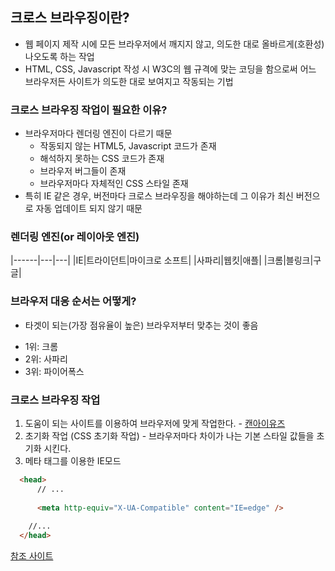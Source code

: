 ## 크로스 브라우징이란?
- 웹 페이지 제작 시에 모든 브라우저에서 깨지지 않고, 의도한 대로 올바르게(호환성) 나오도록 하는 작업
- HTML, CSS, Javascript 작성 시 W3C의 웹 규격에 맞는 코딩을 함으로써 어느 브라우저든 사이트가 의도한 대로 보여지고 작동되는 기법

### 크로스 브라우징 작업이 필요한 이유?
- 브라우저마다 렌더링 엔진이 다르기 때문
  * 작동되지 않는 HTML5, Javascript 코드가 존재
  * 해석하지 못하는 CSS 코드가 존재
  * 브라우저 버그들이 존재
  * 브라우저마다 자체적인 CSS 스타일 존재
- 특히 IE 같은 경우, 버전마다 크로스 브라우징을 해야하는데 그 이유가 최신 버전으로 자동 업데이트 되지 않기 때문

### 렌더링 엔진(or 레이아웃 엔진)
|------|---|---|
|IE|트라이던트|마이크로 소프트|
|사파리|웹킷|애플|
|크롬|블링크|구글|

### 브라우저 대응 순서는 어떻게?
- 타겟이 되는(가장 점유율이 높은) 브라우저부터 맞추는 것이 좋음
* 1위: 크롬
* 2위: 사파리
* 3위: 파이어폭스

### 크로스 브라우징 작업
1. 도움이 되는 사이트를 이용하여 브라우저에 맞게 작업한다. - [캔아이유즈](https://caniuse.com)
2. 초기화 작업 (CSS 초기화 작업) - 브라우저마다 차이가 나는 기본 스타일 값들을 초기화 시킨다.
3. 메타 태그를 이용한 IE모드
  ```html
    <head> 
        // ... 
        
        <meta http-equiv="X-UA-Compatible" content="IE=edge" /> 
        
      //... 
    </head>
  ```
  
[참조 사이트](https://okayoon.tistory.com/entry/%ED%81%AC%EB%A1%9C%EC%8A%A4-%EB%B8%8C%EB%9D%BC%EC%9A%B0%EC%A7%95cross-browsing)  
